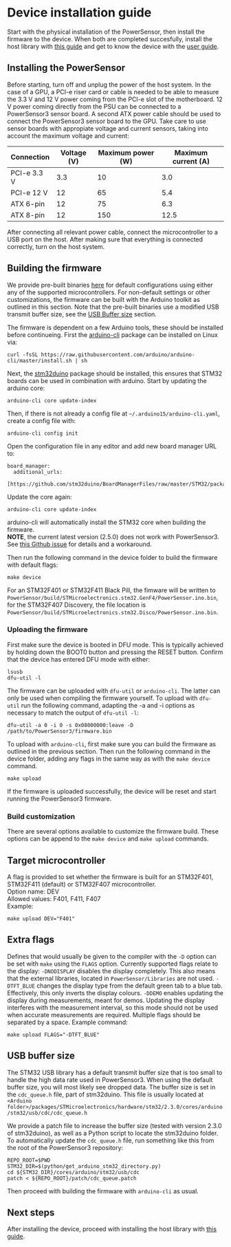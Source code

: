 # Device installation guide
Start with the physical installation of the PowerSensor, then install the firmware to the device. When both are completed succesfully, install the host library with [this guide](INSTALLATION_HOST.md) and get to know the device with the [user guide](USERGUIDE.md).

## Installing the PowerSensor
Before starting, turn off and unplug the power of the host system. In the case of a GPU, a PCI-e riser card or cable is needed to be able to measure the 3.3 V and 12 V power coming from the PCI-e slot of the motherboard. 12 V power coming directly from the PSU can be connected to a PowerSensor3 sensor board. A second ATX power cable should be used to connect the PowerSensor3 sensor board to the GPU. Take care to use sensor boards with appropiate voltage and current sensors, taking into account the maximum voltage and current:

Connection  | Voltage (V) | Maximum power (W) | Maximum current (A)
------------|-------------|-------------------|--------------------
PCI-e 3.3 V | 3.3         | 10                | 3.0
PCI-e 12 V  | 12          | 65                | 5.4
ATX 6-pin   | 12          | 75                | 6.3
ATX 8-pin   | 12          | 150               | 12.5

After connecting all relevant power cable, connect the microcontroller to a USB port on the host. After making sure that everything is connected correctly, turn on the host system.

## Building the firmware
We provide pre-built binaries [here](https://github.com/nlesc-recruit/PowerSensor3/releases) for default configurations using either any of the supported microcontrollers. For non-default settings or other customizations, the firmware can be built with the Arduino toolkit as outlined in this section. Note that the pre-built binaries use a modified USB transmit buffer size, see the [USB Buffer size](#usb-buffer-size) section.


The firmware is dependent on a few Arduino tools, these should be installed before continueing. First the [arduino-cli](https://github.com/arduino/arduino-cli) package can be installed on Linux via:

    curl -fsSL https://raw.githubusercontent.com/arduino/arduino-cli/master/install.sh | sh

Next, the [stm32duino](https://github.com/stm32duino/Arduino_Core_STM32) package should be installed, this ensures that STM32 boards can be used in combination with arduino. Start by updating the arduino core:

    arduino-cli core update-index

Then, if there is not already a config file at `~/.arduino15/arduino-cli.yaml`, create a config file with:

    arduino-cli config init

Open the configuration file in any editor and add new board manager URL to:

    board_manager:
      additional_urls:
        [https://github.com/stm32duino/BoardManagerFiles/raw/master/STM32/package_stm_index.json]

Update the core again:

    arduino-cli core update-index

arduino-cli will automatically install the STM32 core when building the firmware.  
**NOTE**, the current latest version (2.5.0) does not work with PowerSensor3. See [this Github issue](https://github.com/nlesc-recruit/PowerSensor3/issues/125) for details and a workaround.

Then run the following command in the device folder to build the firmware with default flags:

    make device

For an STM32F401 or STM32F411 Black Pill, the fimware will be written to `PowerSensor/build/STMicroelectronics.stm32.GenF4/PowerSensor.ino.bin`, for the STM32F407 Discovery, the file location is `PowerSensor/build/STMicroelectronics.stm32.Disco/PowerSensor.ino.bin`.

### Uploading the firmware
First make sure the device is booted in DFU mode. This is typically achieved by holding down the BOOT0 button and pressing the RESET button. Confirm that the device has entered DFU mode with either:

    lsusb
    dfu-util -l

The firmware can be uploaded with `dfu-util` or `arduino-cli`. The latter can only be used when compiling the firmware yourself.
To upload with `dfu-util` run the following command, adapting the -a and -i options as necessary to match the output of `dfu-util -l`:

    dfu-util -a 0 -i 0 -s 0x08000000:leave -D /path/to/PowerSensor3/firmware.bin

To upload with `arduino-cli`, first make sure you can build the firmware as outlined in the previous section.
Then run the following command in the device folder, adding any flags in the same way as with the `make device` command.

    make upload

If the firmware is uploaded successfully, the device will be reset and start running the PowerSensor3 firmware.

### Build customization
There are several options available to customize the firmware build. These options can be append to the `make device` and `make upload` commands.

## Target microcontroller
A flag is provided to set whether the firmware is built for an STM32F401, STM32F411 (default) or STM32F407 microcontroller.  
Option name: DEV  
Allowed values: F401, F411, F407  
Example:

    make upload DEV="F401"


## Extra flags
Defines that would usually be given to the compiler with the `-D` option can be set with `make` using the `FLAGS` option.
Currently supported flags relate to the display:
`-DNODISPLAY` disables the display completely. This also means that the external libraries, located in `PowerSensor/Libraries` are not used.
`-DTFT_BLUE` changes the display type from the default green tab to a blue tab. Effectively, this only inverts the display colours.
`-DDEMO` enables updating the display during measurements, meant for demos. Updating the display interferes with the measurement interval, so this mode should not be used when accurate measurements are required.
Multiple flags should be separated by a space.
Example command:

    make upload FLAGS="-DTFT_BLUE"

## USB buffer size
The STM32 USB library has a default transmit buffer size that is too small to handle the high data rate used in PowerSensor3. When using the default buffer size, you will most likely see dropped data. The buffer size is set in the `cdc_queue.h` file, part of stm32duino. This file is usually located at `<Arduino folder>/packages/STMicroelectronics/hardware/stm32/2.3.0/cores/arduino/stm32/usb/cdc/cdc_queue.h`

We provide a patch file to increase the buffer size (tested with version 2.3.0 of stm32duino), as well as a Python script to locate the stm32duino folder. To automatically update the `cdc_queue.h` file, run something like this from the root of the PowerSensor3 repository:

    REPO_ROOT=$PWD
    STM32_DIR=$(python/get_arduino_stm32_directory.py)
    cd ${STM32_DIR}/cores/arduino/stm32/usb/cdc
    patch < ${REPO_ROOT}/patch/cdc_queue.patch

Then proceed with building the firmware with `arduino-cli` as usual.

## Next steps
After installing the device, proceed with installing the host library with [this guide](INSTALLATION_HOST.md).
